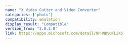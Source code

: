 ```yaml
---
name: "X Video Cutter and Video Converter"
categories: ['photo']
compatibility: emulation
display_result: "Compatible"
version_from: "2.0.2.0"
link: https://apps.microsoft.com/detail/9PHND9QTL2X5
---
```

